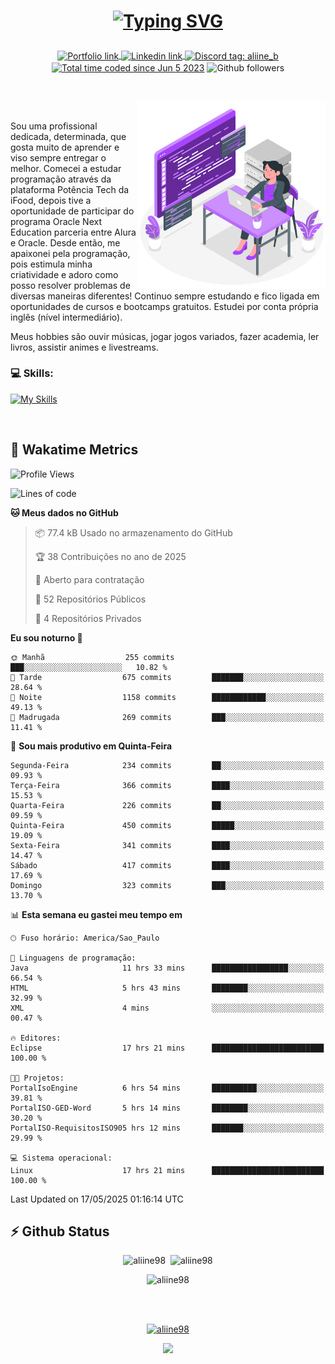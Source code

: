 # <p align = "center"><a href="https://git.io/typing-svg"><img src="https://readme-typing-svg.demolab.com?font=Space+Mono&size=28&pause=1000&duration=4000&color=8E58F7&vCenter=true&width=500&lines=%E2%9C%A8+Ol%C3%A1%2C+sou+Aline+Bevilacqua;%E2%9C%A8+Desenvolvedora+Web!" alt="Typing SVG" /></a></p>

<p align = "center">
    <a href="https://aliine98.github.io" target="_blank">
        <img alt="Portfolio link" align="center" src = "https://img.shields.io/badge/portfolio-8A2BE2?style=for-the-badge">
    </a>
    <a href="https://www.linkedin.com/in/aline-bevilacqua/" target="_blank">
        <img alt="Linkedin link" align="center" src = "https://img.shields.io/badge/LinkedIn-0077B5?style=for-the-badge&logo=linkedin&logoColor=white">
    </a>
    <a href="https://discord.com/" target="_blank">
        <img alt="Discord tag: aliine_b" align="center" src="https://img.shields.io/badge/-aliine__b-5865f2?style=flat-square&logo=Discord&logoColor=FFF" height="28">
    </a>
    <a href="https://wakatime.com/@aliine"><img src="https://wakatime.com/badge/user/d705bdc6-1244-4026-9380-8de8c1599f8d.svg?style=for-the-badge" alt="Total time coded since Jun 5 2023" align="center"/></a>
    <img alt="Github followers" align="center" src="https://img.shields.io/github/followers/Aliine98?style=for-the-badge&color=bf0f47&logo=github&logoColor=white">
</p><br>

<a href="https://storyset.com/"><img src="./assets/coding-amico.svg" width="300" align="right"></a>

<div align="left">
<br>

Sou uma profissional dedicada, determinada, que gosta muito de aprender e viso sempre entregar o melhor. Comecei a estudar programação através da plataforma Potência Tech da iFood, depois tive a oportunidade de participar do programa Oracle Next Education parceria entre Alura e Oracle. Desde então, me apaixonei pela programação, pois estimula minha criatividade e adoro como posso resolver problemas de diversas maneiras diferentes! Continuo sempre estudando e fico ligada em oportunidades de cursos e bootcamps gratuitos.
Estudei por conta própria inglês (nível intermediário).

Meus hobbies são ouvir músicas, jogar jogos variados, fazer academia, ler livros, assistir animes e livestreams.

### 💻 Skills:
[![My Skills](https://skillicons.dev/icons?i=html,css,js,java,tailwind,mysql,hibernate,ts,nuxt,firebase,express,mongo,kotlin,androidstudio&perline=5)](https://skillicons.dev)
</div>
<br>

## 🚀 Wakatime Metrics

<!--START_SECTION:waka-->
![Profile Views](http://img.shields.io/badge/Visualizac%C3%B5es%20do%20perfil-0-blue)

![Lines of code](https://img.shields.io/badge/Desde%20o%20Hello%20World%20eu%20escrevi-439.4%20thousand%20linhas%20de%20c%C3%B3digo-blue)

**🐱 Meus dados no GitHub** 

> 📦 77.4 kB Usado no armazenamento do GitHub 
 > 
> 🏆 38 Contribuições no ano de 2025
 > 
> 💼 Aberto para contratação
 > 
> 📜 52 Repositórios Públicos 
 > 
> 🔑 4 Repositórios Privados 
 > 
**Eu sou noturno 🦉** 

```text
🌞 Manhã                  255 commits         ███░░░░░░░░░░░░░░░░░░░░░░   10.82 % 
🌆 Tarde                  675 commits         ███████░░░░░░░░░░░░░░░░░░   28.64 % 
🌃 Noite                  1158 commits        ████████████░░░░░░░░░░░░░   49.13 % 
🌙 Madrugada              269 commits         ███░░░░░░░░░░░░░░░░░░░░░░   11.41 % 
```
📅 **Sou mais produtivo em Quinta-Feira** 

```text
Segunda-Feira            234 commits         ██░░░░░░░░░░░░░░░░░░░░░░░   09.93 % 
Terça-Feira              366 commits         ████░░░░░░░░░░░░░░░░░░░░░   15.53 % 
Quarta-Feira             226 commits         ██░░░░░░░░░░░░░░░░░░░░░░░   09.59 % 
Quinta-Feira             450 commits         █████░░░░░░░░░░░░░░░░░░░░   19.09 % 
Sexta-Feira              341 commits         ████░░░░░░░░░░░░░░░░░░░░░   14.47 % 
Sábado                   417 commits         ████░░░░░░░░░░░░░░░░░░░░░   17.69 % 
Domingo                  323 commits         ███░░░░░░░░░░░░░░░░░░░░░░   13.70 % 
```


📊 **Esta semana eu gastei meu tempo em** 

```text
🕑︎ Fuso horário: America/Sao_Paulo

💬 Linguagens de programação: 
Java                     11 hrs 33 mins      █████████████████░░░░░░░░   66.54 % 
HTML                     5 hrs 43 mins       ████████░░░░░░░░░░░░░░░░░   32.99 % 
XML                      4 mins              ░░░░░░░░░░░░░░░░░░░░░░░░░   00.47 % 

🔥 Editores: 
Eclipse                  17 hrs 21 mins      █████████████████████████   100.00 % 

🐱‍💻 Projetos: 
PortalIsoEngine          6 hrs 54 mins       ██████████░░░░░░░░░░░░░░░   39.81 % 
PortalISO-GED-Word       5 hrs 14 mins       ████████░░░░░░░░░░░░░░░░░   30.20 % 
PortalISO-RequisitosISO905 hrs 12 mins       ███████░░░░░░░░░░░░░░░░░░   29.99 % 

💻 Sistema operacional: 
Linux                    17 hrs 21 mins      █████████████████████████   100.00 % 
```


 Last Updated on 17/05/2025 01:16:14 UTC
<!--END_SECTION:waka-->
 
## ⚡ Github Status

<p align="center"><img src="https://my-github-readme-stats-aliine98.vercel.app/api?username=aliine98&show_icons=true&locale=en&theme=radical" alt="aliine98" />&nbsp;&nbsp;<img src="https://my-github-readme-stats-aliine98.vercel.app/api/top-langs?username=aliine98&show_icons=true&locale=en&layout=compact&theme=radical&exclude_repo=my-github-readme-stats,my-github-readme-streak-stats,github-readme-streak-stats,ajax-com-js-puro&hide=c%2B%2B,cmake&langs_count=8" alt="aliine98" /></p>

<p align="center"><img src="https://my-github-readme-streak-stats.vercel.app?user=aliine98&theme=radical" alt="aliine98" /></p>

<br><br>
<p align="center"> <a href="https://github.com/ryo-ma/github-profile-trophy" target="_blank"><img src="https://github-profile-trophy.vercel.app/?username=aliine98&theme=radical&column=4" alt="aliine98" /></a> </p>

<p align="center"><img src="https://media4.giphy.com/media/C1bBFL2dMQxA4/giphy.gif?cid=ecf05e47z7xqxd7gboyuplq95r7v869x9bi8msk1upllpme2&ep=v1_gifs_search&rid=giphy.gif&ct=g" width="700"></p>
